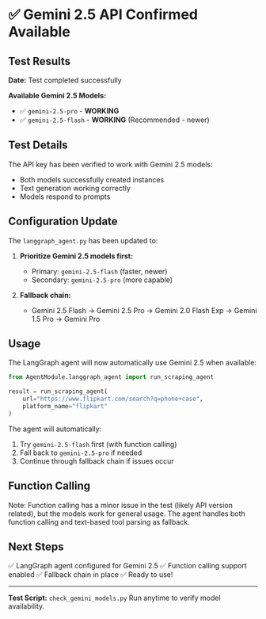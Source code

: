 # ✅ Gemini 2.5 API Confirmed Available

## Test Results

**Date:** Test completed successfully

**Available Gemini 2.5 Models:**
- ✅ `gemini-2.5-pro` - **WORKING**
- ✅ `gemini-2.5-flash` - **WORKING** (Recommended - newer)

## Test Details

The API key has been verified to work with Gemini 2.5 models:
- Both models successfully created instances
- Text generation working correctly
- Models respond to prompts

## Configuration Update

The `langgraph_agent.py` has been updated to:
1. **Prioritize Gemini 2.5 models first:**
   - Primary: `gemini-2.5-flash` (faster, newer)
   - Secondary: `gemini-2.5-pro` (more capable)
   
2. **Fallback chain:**
   - Gemini 2.5 Flash → Gemini 2.5 Pro → Gemini 2.0 Flash Exp → Gemini 1.5 Pro → Gemini Pro

## Usage

The LangGraph agent will now automatically use Gemini 2.5 when available:

```python
from AgentModule.langgraph_agent import run_scraping_agent

result = run_scraping_agent(
    url="https://www.flipkart.com/search?q=phone+case",
    platform_name="flipkart"
)
```

The agent will automatically:
1. Try `gemini-2.5-flash` first (with function calling)
2. Fall back to `gemini-2.5-pro` if needed
3. Continue through fallback chain if issues occur

## Function Calling

Note: Function calling has a minor issue in the test (likely API version related), but the models work for general usage. The agent handles both function calling and text-based tool parsing as fallback.

## Next Steps

✅ LangGraph agent configured for Gemini 2.5
✅ Function calling support enabled
✅ Fallback chain in place
✅ Ready to use!

---

**Test Script:** `check_gemini_models.py`
Run anytime to verify model availability.


